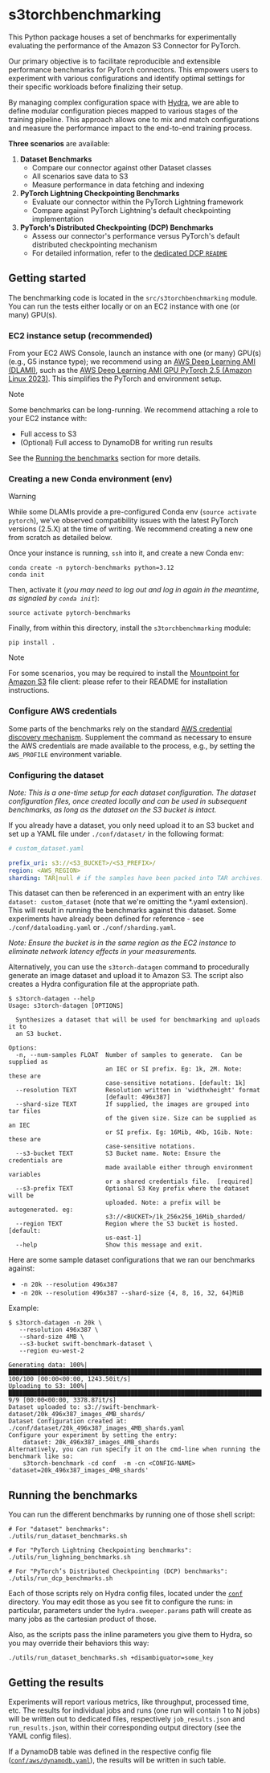 # s3torchbenchmarking

This Python package houses a set of benchmarks for experimentally evaluating the performance of the Amazon S3 Connector
for PyTorch.

Our primary objective is to facilitate reproducible and extensible performance benchmarks for PyTorch connectors. This
empowers users to experiment with various configurations and identify optimal settings for their specific workloads
before finalizing their setup.

By managing complex configuration space with [Hydra](https://hydra.cc/), we are able to define modular configuration
pieces mapped to various stages of the training pipeline. This approach allows one to mix and match configurations and
measure the performance impact to the end-to-end training process.

**Three scenarios** are available:

1. **Dataset Benchmarks**
    - Compare our connector against other Dataset classes
    - All scenarios save data to S3
    - Measure performance in data fetching and indexing
2. **PyTorch Lightning Checkpointing Benchmarks**
    - Evaluate our connector within the PyTorch Lightning framework
    - Compare against PyTorch Lightning's default checkpointing implementation
3. **PyTorch's Distributed Checkpointing (DCP) Benchmarks**
    - Assess our connector's performance versus PyTorch's default distributed checkpointing mechanism
    - For detailed information, refer to the [dedicated DCP `README`](src/s3torchbenchmarking/dcp/README.md)

## Getting started

The benchmarking code is located in the `src/s3torchbenchmarking` module. You can run the tests either locally or on an
EC2 instance with one (or many) GPU(s).

### EC2 instance setup (recommended)

From your EC2 AWS Console, launch an instance with one (or many) GPU(s) (e.g., G5 instance type); we recommend using
an [AWS Deep Learning AMI (DLAMI)](https://docs.aws.amazon.com/dlami/), such as
the [AWS Deep Learning AMI GPU PyTorch 2.5 (Amazon Linux 2023)][dlami-pytorch]. This simplifies the PyTorch and
environment setup.

> [!NOTE]
> Some benchmarks can be long-running. We recommend attaching a role to your EC2 instance with:
>
> - Full access to S3
> - (Optional) Full access to DynamoDB for writing run results
>
> See the [Running the benchmarks](#running-the-benchmarks) section for more details.

### Creating a new Conda environment (env)

> [!WARNING]
> While some DLAMIs provide a pre-configured Conda env (`source activate pytorch`), we've observed compatibility issues
> with the latest PyTorch versions (2.5.X) at the time of writing. We recommend creating a new one from scratch as
> detailed below.

Once your instance is running, `ssh` into it, and create a new Conda env:

```shell
conda create -n pytorch-benchmarks python=3.12
conda init
```

Then, activate it (_you may need to log out and log in again in the meantime, as signaled by `conda init`_):

```shell
source activate pytorch-benchmarks
```

Finally, from within this directory, install the `s3torchbenchmarking` module:

```shell
pip install .
```

> [!NOTE]
> For some scenarios, you may be required to install the [Mountpoint for Amazon S3][mountpoint-s3] file client: please
> refer to their README for installation instructions.

### Configure AWS credentials

Some parts of the benchmarks rely on the standard [AWS credential discovery mechanism][credentials]. Supplement the
command as necessary to ensure the AWS credentials are made available to the process, e.g., by setting the `AWS_PROFILE`
environment variable.

### Configuring the dataset

_Note: This is a one-time setup for each dataset configuration. The dataset configuration files, once created locally
and can be used in subsequent benchmarks, as long as the dataset on the S3 bucket is intact._

If you already have a dataset, you only need upload it to an S3 bucket and set up a YAML file under
`./conf/dataset/` in the following format:

```yaml
# custom_dataset.yaml

prefix_uri: s3://<S3_BUCKET>/<S3_PREFIX>/
region: <AWS_REGION>
sharding: TAR|null # if the samples have been packed into TAR archives.
```

This dataset can then be referenced in an experiment with an entry like `dataset: custom_dataset` (note that we're
omitting the *.yaml extension). This will result in running the benchmarks against this dataset. Some experiments have
already been defined for reference - see `./conf/dataloading.yaml` or `./conf/sharding.yaml`.

_Note: Ensure the bucket is in the same region as the EC2 instance to eliminate network latency effects in your
measurements._

Alternatively, you can use the `s3torch-datagen` command to procedurally generate an image dataset and upload it to
Amazon S3. The script also creates a Hydra configuration file at the appropriate path.

```
$ s3torch-datagen --help
Usage: s3torch-datagen [OPTIONS]

  Synthesizes a dataset that will be used for benchmarking and uploads it to
  an S3 bucket.

Options:
  -n, --num-samples FLOAT  Number of samples to generate.  Can be supplied as
                           an IEC or SI prefix. Eg: 1k, 2M. Note: these are
                           case-sensitive notations. [default: 1k]
  --resolution TEXT        Resolution written in 'widthxheight' format
                           [default: 496x387]
  --shard-size TEXT        If supplied, the images are grouped into tar files
                           of the given size. Size can be supplied as an IEC
                           or SI prefix. Eg: 16Mib, 4Kb, 1Gib. Note: these are
                           case-sensitive notations.
  --s3-bucket TEXT         S3 Bucket name. Note: Ensure the credentials are
                           made available either through environment variables
                           or a shared credentials file.  [required]
  --s3-prefix TEXT         Optional S3 Key prefix where the dataset will be
                           uploaded. Note: a prefix will be autogenerated. eg:
                           s3://<BUCKET>/1k_256x256_16Mib_sharded/
  --region TEXT            Region where the S3 bucket is hosted.  [default:
                           us-east-1]
  --help                   Show this message and exit.
```

Here are some sample dataset configurations that we ran our benchmarks against:

- `-n 20k --resolution 496x387`
- `-n 20k --resolution 496x387 --shard-size {4, 8, 16, 32, 64}MiB`

Example:

```
$ s3torch-datagen -n 20k \
   --resolution 496x387 \
   --shard-size 4MB \
   --s3-bucket swift-benchmark-dataset \
   --region eu-west-2

Generating data: 100%|█████████████████████████████████████████████████████████████████████████████████████████████████████████████████████████████████████| 100/100 [00:00<00:00, 1243.50it/s]
Uploading to S3: 100%|█████████████████████████████████████████████████████████████████████████████████████████████████████████████████████████████████████████| 9/9 [00:00<00:00, 3378.87it/s]
Dataset uploaded to: s3://swift-benchmark-dataset/20k_496x387_images_4MB_shards/
Dataset Configuration created at: ./conf/dataset/20k_496x387_images_4MB_shards.yaml
Configure your experiment by setting the entry:
    dataset: 20k_496x387_images_4MB_shards
Alternatively, you can run specify it on the cmd-line when running the benchmark like so:
    s3torch-benchmark -cd conf  -m -cn <CONFIG-NAME> 'dataset=20k_496x387_images_4MB_shards'
```

## Running the benchmarks

You can run the different benchmarks by running one of those shell script:

```shell
# For "dataset" benchmarks":
./utils/run_dataset_benchmarks.sh 

# For "PyTorch Lightning Checkpointing benchmarks":
./utils/run_lighning_benchmarks.sh

# For "PyTorch’s Distributed Checkpointing (DCP) benchmarks":
./utils/run_dcp_benchmarks.sh
```

Each of those scripts rely on Hydra config files, located under the [`conf`](conf) directory. You may edit those as you
see fit to configure the runs: in particular, parameters under the `hydra.sweeper.params` path will create as many jobs
as the cartesian product of those.

Also, as the scripts pass the inline parameters you give them to Hydra, so you may override their behaviors this way:

```shell
./utils/run_dataset_benchmarks.sh +disambiguator=some_key
```

## Getting the results

Experiments will report various metrics, like throughput, processed time, etc. The results for individual jobs and runs
(one run will contain 1 to N jobs) will be written out to dedicated files, respectively `job_results.json` and
`run_results.json`, within their corresponding output directory (see the YAML config files).

If a DynamoDB table was defined in the respective config file ([`conf/aws/dynamodb.yaml`](conf/aws/dynamodb.yaml)), the
results will be written in such table.

[dlami-pytorch]: https://aws.amazon.com/releasenotes/aws-deep-learning-ami-gpu-pytorch-2-5-amazon-linux-2023/

[mountpoint-s3]: https://github.com/awslabs/mountpoint-s3/tree/main

[credentials]: https://docs.aws.amazon.com/cli/latest/userguide/cli-configure-files.html

[hydra-overrides]: https://hydra.cc/docs/advanced/override_grammar/basic/
